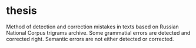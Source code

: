 # thesis
Method of detection and correction mistakes in texts based on Russian National Corpus trigrams archive. 
Some grammatial errors are detected and corrected right. Semantic errors are not either detected or corrected. 
